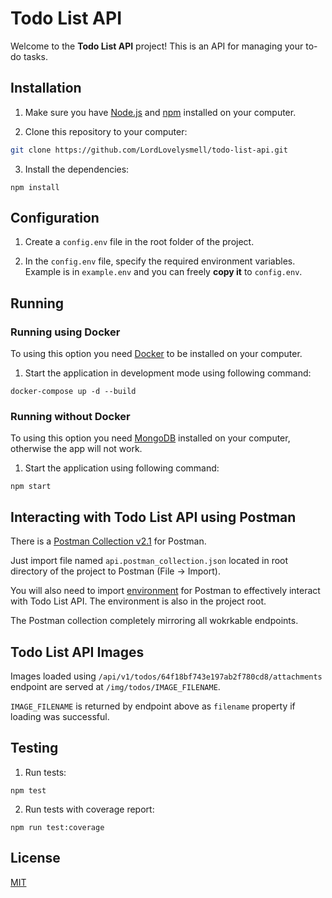 # Todo List API

Welcome to the **Todo List API** project! This is an API for managing your to-do tasks.

## Installation

1. Make sure you have [Node.js](https://nodejs.org/) and [npm](https://www.npmjs.com/) installed on your computer.

2. Clone this repository to your computer:

```bash
git clone https://github.com/LordLovelysmell/todo-list-api.git
```

3. Install the dependencies:

```
npm install
```

## Configuration

1. Create a `config.env` file in the root folder of the project.

2. In the `config.env` file, specify the required environment variables. Example is in `example.env` and you can freely **copy it** to `config.env`.

## Running

### Running using Docker

To using this option you need [Docker](https://www.docker.com/) to be installed on your computer.

1. Start the application in development mode using following command:

```
docker-compose up -d --build
```

### Running without Docker

To using this option you need [MongoDB](https://www.mongodb.com/) installed on your computer, otherwise the app will not work.

1. Start the application using following command:

```
npm start
```

## Interacting with Todo List API using Postman

There is a [Postman Collection v2.1](api.postman_collection.json) for Postman.

Just import file named `api.postman_collection.json` located in root directory of the project to Postman (File -> Import).

You will also need to import [environment](env.postman_environment.json) for Postman to effectively interact with Todo List API. The environment is also in the project root.

The Postman collection completely mirroring all wokrkable endpoints.

## Todo List API Images

Images loaded using `/api/v1/todos/64f18bf743e197ab2f780cd8/attachments` endpoint are served at `/img/todos/IMAGE_FILENAME`.

`IMAGE_FILENAME` is returned by endpoint above as `filename` property if loading was successful.

## Testing

1. Run tests:

```
npm test
```

2. Run tests with coverage report:

```
npm run test:coverage
```

## License

[MIT](https://choosealicense.com/licenses/mit/)
